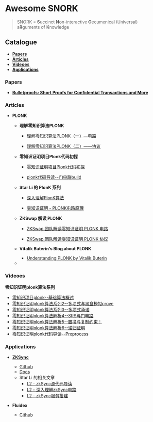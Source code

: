 # Awesome SNORK

> SNORK = **S**uccinct **N**on-interactive **O**ecumenical (Universal) a**R**guments of **K**nowledge

## Catalogue

- [**Papers**](#Papers)
- [**Articles**](#Articles)
- [**Videoes**](#Videoes)
- [**Applications**](#Applications)

### Papers

- [**Bulletproofs: Short Proofs for Confidential Transactions and More**](https://eprint.iacr.org/2017/1066.pdf)

### Articles

- **PLONK**

  - **理解零知识算法PLONK**

    - [理解零知识算法PLONK（一）—电路](https://mp.weixin.qq.com/s/qr4njTJG89Mj_puIyzMu1w)

    - [理解零知识算法PLONK（二）——协议](https://mp.weixin.qq.com/s/ecCnCH-Fd6_fhKqbzLhoMA)

  - **零知识证明项目Plonk代码初探**

    - [零知识证明项目Plonk代码初探](https://mp.weixin.qq.com/s/rEZxeJlB45VYr4b6l1Ngxw)

    - [plonk代码导读--门电路build](https://mp.weixin.qq.com/s/ts2j8UrU7RPAZiU4F_LFuQ)

  - **Star Li 的 PlonK 系列**

    - [深入理解PlonK算法](https://mp.weixin.qq.com/s/yEMs7xoGG5DmUfr-aivf9A)

    - [零知识证明 - PLONK电路原理](https://mp.weixin.qq.com/s/D9q5-ubGVCf_TK5fQdD9qQ)

  - **ZKSwap 解读 PLONK**

    - [ZKSwap 团队解读零知识证明 PLONK 电路](https://www.chainnews.com/articles/372708200478.htm)

    - [ZKSwap 团队解读零知识证明 PLONK 协议](https://www.chainnews.com/articles/254075343460.htm)

  - **Vitalik Buterin's Blog about PLONK**

    - [Understanding PLONK by Vitalik Buterin](https://vitalik.ca/general/2019/09/22/plonk.html)

  - 

### Videoes

**零知识证明plonk算法系列**

- [零知识项目plonk--基础算法概述](https://mp.weixin.qq.com/s/Al71QxRX97ElpDdlSGipSg)
- [零知识证明plonk算法系列2--多项式与黑盒模拟prove](https://mp.weixin.qq.com/s/DOfsU1eagQFNMc6TTY-bsg)
- [零知识证明plonk算法系列3--多项式承诺](https://mp.weixin.qq.com/s/DBsxhvun8-WM54OEEFWedg)
- [零知识证明plonk算法解析4--SRS与门电路](https://mp.weixin.qq.com/s/qX_UdSXrmkWv-R_KFPw3Pg)
- [零知识证明plonk算法解析5--置换与复制约束！](https://mp.weixin.qq.com/s/b4eap5kIwv8F4TzB7d2xsA)
- [零知识证明plonk算法解析6--递归证明](https://mp.weixin.qq.com/s/jc9gkc3thxga__oOf4SdMg)
- [零知识证明plonk代码导读--Preprocess](https://mp.weixin.qq.com/s/eTWsKDueJrVEFqwNOg6j0w)

### Applications

- [**ZKSync**](https://zksync.io/)
  - [Github](https://github.com/matter-labs/zksync)
  - [Docs](https://zksync.io/faq/intro.html)
  - Star Li 的相关文章
    - [L2 - zkSync源代码导读](https://mp.weixin.qq.com/s/yasWike0I5mO7g4KVnKGoQ)
    - [L2 - 深入理解zkSync电路](https://mp.weixin.qq.com/s/lTuKbI2S1tOHeYYNm9A2dQ)
    - [L2 - zkSync服务搭建](https://mp.weixin.qq.com/s/Igkc2dQbjOUYGii1dairpA)

- **Fluidex**
  - [Github](https://github.com/Fluidex)